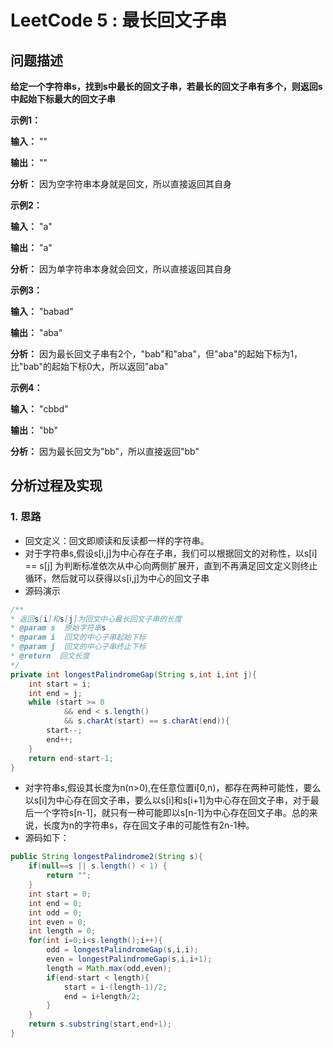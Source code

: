 
# LeetCode 5 : 最长回文子串

## 问题描述

**给定一个字符串s，找到s中最长的回文子串，若最长的回文子串有多个，则返回s中起始下标最大的回文子串**

**示例1：**

**输入：** ""

**输出：** ""

**分析：** 因为空字符串本身就是回文，所以直接返回其自身

**示例2：**

**输入：** "a"

**输出：** "a"

**分析：** 因为单字符串本身就会回文，所以直接返回其自身

**示例3：**

**输入：** "babad"

**输出：** "aba"

**分析：** 因为最长回文子串有2个，"bab"和"aba"，但"aba"的起始下标为1，比"bab"的起始下标0大，所以返回"aba"

**示例4：**

**输入：** "cbbd"

**输出：** "bb"

**分析：** 因为最长回文为"bb"，所以直接返回"bb"

## 分析过程及实现

### 1. 思路

*  回文定义：回文即顺读和反读都一样的字符串。
* 对于字符串s,假设s[i,j]为中心存在子串，我们可以根据回文的对称性，以s[i] == s[j] 为判断标准依次从中心向两侧扩展开，直到不再满足回文定义则终止循环，然后就可以获得以s[i,j]为中心的回文子串
*  源码演示
```java
/**  
* 返回s[i]和s[j]为回文中心最长回文子串的长度 
* @param s  原始字符串s
* @param i  回文的中心子串起始下标
* @param j  回文的中心子串终止下标
* @return  回文长度
*/  
private int longestPalindromeGap(String s,int i,int j){  
	int start = i;  
	int end = j;  
	while (start >= 0 
			&& end < s.length() 
			&& s.charAt(start) == s.charAt(end)){  
		start--;  
		end++;  
	}  
	return end-start-1;  
}
```
* 对字符串s,假设其长度为n(n>0),在任意位置i[0,n)，都存在两种可能性，要么以s[i]为中心存在回文子串，要么以s[i]和s[i+1]为中心存在回文子串，对于最后一个字符s[n-1]，就只有一种可能即以s[n-1]为中心存在回文子串。总的来说，长度为n的字符串s，存在回文子串的可能性有2n-1种。 
* 源码如下：
```java
public String longestPalindrome2(String s){  
	if(null==s || s.length() < 1) {
		return ""; 
	} 
	int start = 0;  
	int end = 0;  
	int odd = 0;  
	int even = 0;  
	int length = 0;  
	for(int i=0;i<s.length();i++){  
		odd = longestPalindromeGap(s,i,i);  
		even = longestPalindromeGap(s,i,i+1);  
		length = Math.max(odd,even);  
		if(end-start < length){  
			start = i-(length-1)/2;  
			end = i+length/2;  
		}  
	}  
	return s.substring(start,end+1);  
}
```